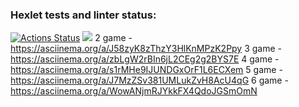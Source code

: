 ### Hexlet tests and linter status:
[![Actions Status](https://github.com/fjellaperc/java-project-61/workflows/hexlet-check/badge.svg)](https://github.com/fjellaperc/java-project-61/actions)
<a href="https://codeclimate.com/github/fjellaperc/java-project-61/maintainability"><img src="https://api.codeclimate.com/v1/badges/960f9a07e29d0907594f/maintainability" /></a>
2 game - https://asciinema.org/a/J58zyK8zThzY3HlKnMPzK2Ppy
3 game - https://asciinema.org/a/zbLgW2rBIn6jL2CEg2g2BYS7E
4 game - https://asciinema.org/a/s1rMHe9IJUNDGxOrF1L6ECXem
5 game - https://asciinema.org/a/J7MzZSv381UMLukZvH8AcU4qG
6 game - https://asciinema.org/a/WowANjmRJYkkFX4QdoJGSmOmN
